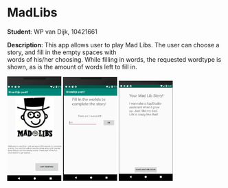 # MadLibs
**Student**: WP van Dijk, 10421661  

**Description**: This app allows user to play Mad Libs. The user can choose a story, and fill in the empty spaces with  
words of his/her choosing. While filling in words, the requested wordtype is shown, as is the amount of words left to fill in.

<img src="https://github.com/MyBunzor/MadLibs/blob/master/docs/MadLibs1.png" width="25%" height="20%"/> <img src="https://github.com/MyBunzor/MadLibs/blob/master/docs/MadLIbs2.png" width="25%" height="20%"/> <img src="https://github.com/MyBunzor/MadLibs/blob/master/docs/MadLibs3.png" width="25%" height="25%"/>

